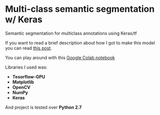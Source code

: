 # Multi-class semantic segmentation w/ Keras
Semantic segmentation for multiclass annotations using Keras/tf

If you want to read a brief description about how I got to make this model you can read [this post](https://medium.com/@mario.sb93/semantic-segmentation-for-dummies-30206769383e).

You can play around with this [Google Colab notebook](https://colab.research.google.com/drive/1I6A7ChKDmApP2rA3f2yNsFn4wASgQZOL)

Libraries I used was:
  - **Tesorflow-GPU**
  - **Matplotlib**
  - **OpenCV**
  - **NumPy**
  - **Keras**

And project is tested over **Python 2.7**
